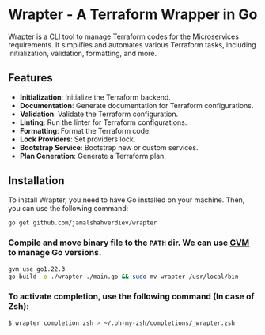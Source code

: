 # Wrapter - A Terraform Wrapper in Go

Wrapter is a CLI tool to manage Terraform codes for the Microservices requirements. It simplifies and automates various Terraform tasks, including initialization, validation, formatting, and more.

## Features

- **Initialization**: Initialize the Terraform backend.
- **Documentation**: Generate documentation for Terraform configurations.
- **Validation**: Validate the Terraform configuration.
- **Linting**: Run the linter for Terraform configurations.
- **Formatting**: Format the Terraform code.
- **Lock Providers**: Set providers lock.
- **Bootstrap Service**: Bootstrap new or custom services.
- **Plan Generation**: Generate a Terraform plan.

## Installation

To install Wrapter, you need to have Go installed on your machine. Then, you can use the following command:

```bash
go get github.com/jamalshahverdiev/wrapter
```

### Compile and move binary file to the `PATH` dir. We can use [GVM](https://github.com/moovweb/gvm) to manage Go versions.

```bash
gvm use go1.22.3
go build -o ./wrapter ./main.go && sudo mv wrapter /usr/local/bin
```

### To activate completion, use the following command (In case of Zsh):

```bash
$ wrapter completion zsh > ~/.oh-my-zsh/completions/_wrapter.zsh
```